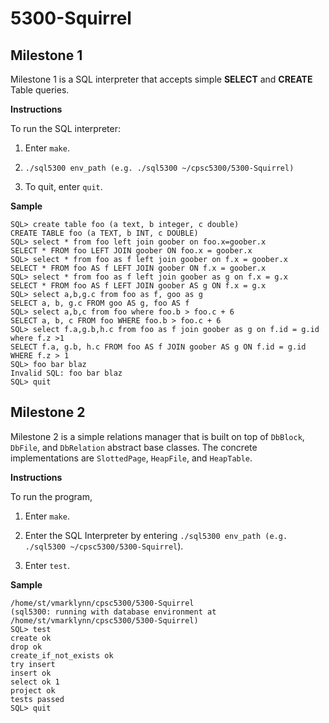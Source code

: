 # 5300-Squirrel

## Milestone 1
Milestone 1 is a SQL interpreter that accepts simple **SELECT** and **CREATE** Table queries.

**Instructions** 

To run the SQL interpreter:

1) Enter ```make```.

2) ```./sql5300 env_path (e.g. ./sql5300 ~/cpsc5300/5300-Squirrel)```

3) To quit, enter ```quit```.

**Sample**

```(sql5300: running with database environment at /home/st/smithj/sql5300env/data)
SQL> create table foo (a text, b integer, c double)
CREATE TABLE foo (a TEXT, b INT, c DOUBLE)
SQL> select * from foo left join goober on foo.x=goober.x
SELECT * FROM foo LEFT JOIN goober ON foo.x = goober.x
SQL> select * from foo as f left join goober on f.x = goober.x
SELECT * FROM foo AS f LEFT JOIN goober ON f.x = goober.x
SQL> select * from foo as f left join goober as g on f.x = g.x
SELECT * FROM foo AS f LEFT JOIN goober AS g ON f.x = g.x
SQL> select a,b,g.c from foo as f, goo as g
SELECT a, b, g.c FROM goo AS g, foo AS f
SQL> select a,b,c from foo where foo.b > foo.c + 6
SELECT a, b, c FROM foo WHERE foo.b > foo.c + 6
SQL> select f.a,g.b,h.c from foo as f join goober as g on f.id = g.id where f.z >1
SELECT f.a, g.b, h.c FROM foo AS f JOIN goober AS g ON f.id = g.id WHERE f.z > 1
SQL> foo bar blaz
Invalid SQL: foo bar blaz
SQL> quit
```

## Milestone 2
Milestone 2 is a simple relations manager that is built on top of ```DbBlock```, ```DbFile```, and ```DbRelation``` abstract base classes. The concrete implementations are ```SlottedPage```, ```HeapFile```, and ```HeapTable```. 

**Instructions**

To run the program, 

1) Enter ```make```.

2) Enter the SQL Interpreter by entering ```./sql5300 env_path (e.g. ./sql5300 ~/cpsc5300/5300-Squirrel```).

3) Enter ```test```.

**Sample**
```[vmarklynn@cs1 5300-Squirrel]$ ./sql5300 ~/cpsc5300/5300-Squirrel
/home/st/vmarklynn/cpsc5300/5300-Squirrel
(sql5300: running with database environment at /home/st/vmarklynn/cpsc5300/5300-Squirrel)
SQL> test
create ok
drop ok
create_if_not_exists ok
try insert
insert ok
select ok 1
project ok
tests passed
SQL> quit
```
